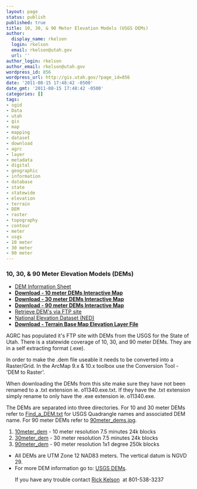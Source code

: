 ```yaml
---
layout: page
status: publish
published: true
title: 10, 30, & 90 Meter Elevation Models (USGS DEMs)
author:
  display_name: rkelson
  login: rkelson
  email: rkelson@utah.gov
  url: ''
author_login: rkelson
author_email: rkelson@utah.gov
wordpress_id: 856
wordpress_url: http://gis.utah.gov/?page_id=856
date: '2011-08-15 17:48:42 -0500'
date_gmt: '2011-08-15 17:48:42 -0500'
categories: []
tags:
- sgid
- Data
- utah
- gis
- map
- mapping
- dataset
- download
- agrc
- layer
- metadata
- digital
- geographic
- information
- database
- state
- statewide
- elevation
- terrain
- DEM
- raster
- topography
- contour
- meter
- usgs
- 10 meter
- 30 meter
- 90 meter
---
```

<h3>10, 30, &amp; 90 Meter Elevation Models (DEMs)</h3>
<ul>
<li><a href="http://gis.utah.gov/wp-content/uploads/demfacts.txt">DEM Information Sheet</a></li>
<li><strong><a href="http://raster.utah.gov/?cat=10%20Meter%20%7BDEM%7D">Download - 10 meter DEMs Interactive Map </a></strong></li>
<li><strong><a href="http://raster.utah.gov/?cat=30%20Meter%20%7BDEM%7D">Download - 30 meter DEMs Interactive Map </a></strong></li>
<li><strong><a href="http://raster.utah.gov/?cat=90%20Meter%20%7BDEM%7D">Download - 90 meter DEMs Interactive Map </a></strong></li>
<li><a href="ftp://ftp.agrc.utah.gov/DEM/">Retrieve DEM's via FTP site</a></li>
<li><a href="/data/elevation-terrain-data/10-30-meter-elevation-models-usgs-ned/">National Elevation Dataset (NED)</a></li>
<li><strong><a href="ftp://ftp.agrc.utah.gov/DEM/10meter_dem/SGID10.RASTER.DEM_10METER_Terrain.lyr">Download - Terrain Base Map Elevation Layer File </a></strong></li>
</ul>
<p>AGRC has populated it's FTP site with DEMs from the USGS for the State of Utah. There is a statewide coverage of 10, 30, and 90 meter DEMs. They are in a self extracting format (.exe).</p>
<p>In order to make the .dem file useable it needs to be converted into a Raster/Grid. In the ArcMap 9.x & 10.x toolbox use the Conversion Tool - 'DEM to Raster'.</p>
<p>When downloading the DEMs from this site make sure they have not been renamed to a .txt extension ie. o11340.exe.txt. If they have the .txt extension simply rename to only have the .exe extension ie. o11340.exe.</p>
<p>The DEMs are separated into three directories. For 10 and 30 meter DEMs refer to <a href="http://gis.utah.gov/wp-content/uploads/Find_a_DEM.txt">Find_a_DEM.txt</a> for USGS Quadrangle names and associated DEM name. For 90 meter DEMs refer to <a href="http://gis.utah.gov/wp-content/uploads/90meter_dems.jpg" target="_blank">90meter_dems.jpg</a>.</p>
<ol>
<li><a href="ftp://ftp.agrc.utah.gov/DEM/10meter_dem/">10meter_dem</a> - 10 meter resolution 7.5 minutes 24k blocks</li>
<li><a href="ftp://ftp.agrc.utah.gov/DEM/30meter_dem/">30meter_dem</a> - 30 meter resolution 7.5 minutes 24k blocks</li>
<li><a href="ftp://ftp.agrc.utah.gov/DEM/90meter_dem/">90meter_dem</a> - 90 meter resolution 1x1 degree 250k blocks</li>
</ol>
<ul>
<li>All DEMs are UTM Zone 12 NAD83 meters. The vertical datum is NGVD 29.</li>
<li>For more DEM information go to: <a href="http://eros.usgs.gov/elevation-products">USGS DEMs</a>.</li>
<p>If you have any trouble contact <a href="mailto:rkelson@utah.gov">Rick Kelson</a>  at 801-538-3237</li>
</ul>
